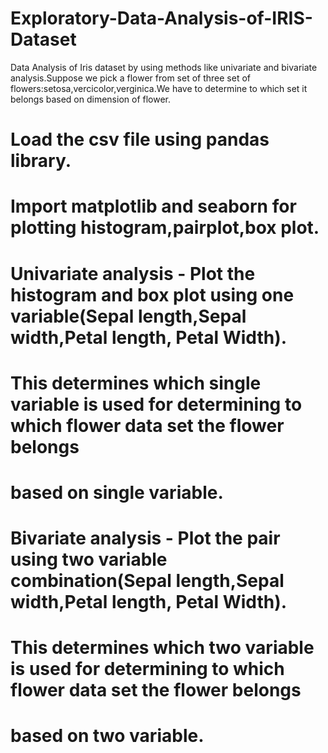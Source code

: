 # Exploratory-Data-Analysis-of-IRIS-Dataset
Data Analysis of Iris dataset  by using methods like univariate and bivariate analysis.Suppose we pick a flower from set of three set of flowers:setosa,vercicolor,verginica.We have to determine to which set it belongs based on dimension of flower.
# Load the csv file using pandas library.
# Import matplotlib and seaborn for plotting histogram,pairplot,box plot.
# Univariate analysis - Plot the histogram and box plot using one variable(Sepal length,Sepal width,Petal length, Petal Width).
#                        This determines which single variable is used for determining to which flower data set the flower belongs 
#                        based on single variable.
# Bivariate analysis - Plot the pair using two variable combination(Sepal length,Sepal width,Petal length, Petal Width).
#                        This determines which two variable is used for determining to which flower data set the flower belongs 
#                        based on two variable.                        
